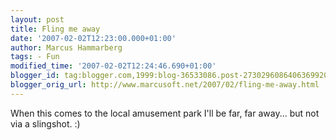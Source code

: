 ```yaml
---
layout: post
title: Fling me away
date: '2007-02-02T12:23:00.000+01:00'
author: Marcus Hammarberg
tags: - Fun
modified_time: '2007-02-02T12:24:46.690+01:00'
blogger_id: tag:blogger.com,1999:blog-36533086.post-2730296086406369920
blogger_orig_url: http://www.marcusoft.net/2007/02/fling-me-away.html
---
```


When this comes to the local amusement park I'll be far, far away...
but not via a slingshot. :)





